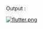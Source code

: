 Output : 

[![flutter.png](https://i.postimg.cc/MG5kW12f/flutter.png)](https://postimg.cc/1g87Bnzy)




